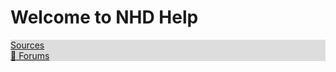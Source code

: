 # Welcome to NHD Help
<html>
<head>
<style>
ul {
  list-style-type: none;
  margin: 0;
  padding: 0;
  overflow: hidden;
  background-color: #dddddd;
}

li {
  float: left;
}

li a {
  display: block;
  padding: 8px;
}
</style>
</head>
<body>

<ul>
  <li><a href="#Sources">Sources</a></li>
  <li><a href="https://www.tapatalk.com/groups/eznhd/">💬 Forums</a></li>
</ul>

<div><script>
  (function() {
    var cx = '003526125467365392845:iut5hvdskdg';
    var gcse = document.createElement('script');
    gcse.type = 'text/javascript';
    gcse.async = true;
    gcse.src = 'https://cse.google.com/cse.js?cx=' + cx;
    var s = document.getElementsByTagName('script')[0];
    s.parentNode.insertBefore(gcse, s);
  })();
</script>
<gcse:search></gcse:search></div>
